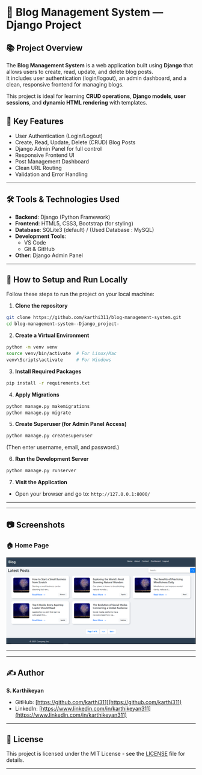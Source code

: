 # 📄 Blog Management System — Django Project

## 📚 Project Overview
The **Blog Management System** is a web application built using **Django** that allows users to create, read, update, and delete blog posts.  
It includes user authentication (login/logout), an admin dashboard, and a clean, responsive frontend for managing blogs.

This project is ideal for learning **CRUD operations**, **Django models**, **user sessions**, and **dynamic HTML rendering** with templates.

## 🌟 Key Features
- User Authentication (Login/Logout)
- Create, Read, Update, Delete (CRUD) Blog Posts
- Django Admin Panel for full control
- Responsive Frontend UI
- Post Management Dashboard
- Clean URL Routing
- Validation and Error Handling

---

## 🛠️ Tools & Technologies Used
- **Backend**: Django (Python Framework)
- **Frontend**: HTML5, CSS3, Bootstrap (for styling)
- **Database**: SQLite3 (default) / (Used Database : MySQL)
- **Development Tools**: 
  - VS Code 
  - Git & GitHub
- **Other**: Django Admin Panel

---

## 🚀 How to Setup and Run Locally

Follow these steps to run the project on your local machine:

1. **Clone the repository**  
```bash
git clone https://github.com/karthi311/blog-management-system.git
cd blog-management-system--Django_project-
```

2. **Create a Virtual Environment**  
```bash
python -m venv venv
source venv/bin/activate  # For Linux/Mac
venv\Scripts\activate     # For Windows
```

3. **Install Required Packages**  
```bash
pip install -r requirements.txt
```

4. **Apply Migrations**  
```bash
python manage.py makemigrations
python manage.py migrate
```

5. **Create Superuser (for Admin Panel Access)**  
```bash
python manage.py createsuperuser
```
(Then enter username, email, and password.)

6. **Run the Development Server**  
```bash
python manage.py runserver
```

7. **Visit the Application**
- Open your browser and go to: `http://127.0.0.1:8000/`

---

---

## 📷 Screenshots

### 🏠 Home Page
![Home Page](screenshots/home.PNG)

---

<!-- ### 📝 Blog Post Creation
![Create Post](screenshots/create_post.png)

---

### 📜 Blog Post List
![Post List](screenshots/post_list.png)

---

### 🔑 Login Page
![Login Page](screenshots/login.png)

---

### 🎛️ Admin Dashboard
![Admin Dashboard](screenshots/admin_dashboard.png) -->

---

## ✍️ Author
**S. Karthikeyan**  
- GitHub: [https://github.com/karthi311](https://github.com/karthi311)
- LinkedIn: [https://www.linkedin.com/in/karthikeyan311](https://www.linkedin.com/in/karthikeyan311)

---

## 📃 License
This project is licensed under the MIT License - see the [LICENSE](LICENSE) file for details.

---